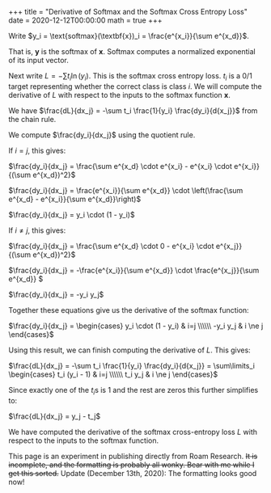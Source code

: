 +++
title = "Derivative of Softmax and the Softmax Cross Entropy Loss"
date = 2020-12-12T00:00:00
math = true
+++

Write $y_i = \text{softmax}(\textbf{x})_i = \frac{e^{x_i}}{\sum e^{x_d}}$.

That is, $\textbf{y}$ is the softmax of $\textbf{x}$. Softmax computes a normalized exponential of its input vector.

Next write $L = -\sum t_i \ln(y_i)$. This is the softmax cross entropy loss. $t_i$ is a 0/1 target representing whether the correct class is class $i$. We will compute the derivative of $L$ with respect to the inputs to the softmax function $\textbf{x}$.

We have $\frac{dL}{dx_j} = -\sum t_i \frac{1}{y_i} \frac{dy_i}{d{x_j}}$ from the chain rule.

We compute $\frac{dy_i}{dx_j}$ using the quotient rule.

If $i = j$, this gives:

$\frac{dy_i}{dx_j} = \frac{\sum e^{x_d} \cdot e^{x_i} - e^{x_i} \cdot e^{x_i}}{(\sum e^{x_d})^2}$

$\frac{dy_i}{dx_j} = \frac{e^{x_i}}{\sum e^{x_d}} \cdot \left(\frac{\sum e^{x_d} - e^{x_i}}{\sum e^{x_d}}\right)$

$\frac{dy_i}{dx_j} = y_i \cdot (1 - y_i)$

If $i \ne j$, this gives:

$\frac{dy_i}{dx_j} = \frac{\sum e^{x_d} \cdot 0 - e^{x_i} \cdot e^{x_j}}{(\sum e^{x_d})^2}$

$\frac{dy_i}{dx_j} = -\frac{e^{x_i}}{\sum e^{x_d}} \cdot \frac{e^{x_j}}{\sum e^{x_d}} $

$\frac{dy_i}{dx_j} = -y_i y_j$

Together these equations give us the derivative of the softmax function:

$\frac{dy_i}{dx_j} = \begin{cases} y_i \cdot (1 - y_i) & i=j \\\\\\ -y_i y_j & i \ne j \end{cases}$

Using this result, we can finish computing the derivative of $L$. This gives:

$\frac{dL}{dx_j} = -\sum t_i \frac{1}{y_i} \frac{dy_i}{d{x_j}} = \sum\limits_i \begin{cases} t_i (y_i - 1) & i=j \\\\\\ t_i y_j & i \ne j \end{cases}$

Since exactly one of the $t_i$s is 1 and the rest are zeros this further simplifies to:

$\frac{dL}{dx_j} = y_j - t_j$

We have computed the derivative of the softmax cross-entropy loss $L$ with respect to the inputs to the softmax function.

This page is an experiment in publishing directly from Roam Research. ~~It is incomplete, and the formatting is probably all wonky. Bear with me while I get this sorted.~~ Update (December 13th, 2020): The formatting looks good now!
